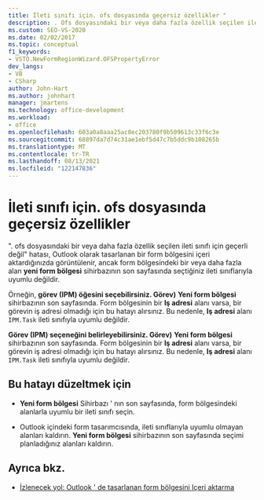 ```yaml
---
title: İleti sınıfı için. ofs dosyasında geçersiz özellikler "
description: . Ofs dosyasındaki bir veya daha fazla özellik seçilen ileti sınıfı için geçerli olmadığında oluşan bir hatayı düzeltme hakkında bilgi edinin.
ms.custom: SEO-VS-2020
ms.date: 02/02/2017
ms.topic: conceptual
f1_keywords:
- VSTO.NewFormRegionWizard.OFSPropertyError
dev_langs:
- VB
- CSharp
author: John-Hart
ms.author: johnhart
manager: jmartens
ms.technology: office-development
ms.workload:
- office
ms.openlocfilehash: 603a0a8aaa25ac8ec203780f9b509613c33f6c3e
ms.sourcegitcommit: 68897da7d74c31ae1ebf5d47c7b5ddc9b108265b
ms.translationtype: MT
ms.contentlocale: tr-TR
ms.lasthandoff: 08/13/2021
ms.locfileid: "122147836"
---
```

# <a name="invalid-properties-in-the-ofs-file-for-the-message-class"></a>İleti sınıfı için. ofs dosyasında geçersiz özellikler

  ". ofs dosyasındaki bir veya daha fazla özellik seçilen ileti sınıfı için geçerli değil" hatası, Outlook olarak tasarlanan bir form bölgesini içeri aktardığınızda görüntülenir, ancak form bölgesindeki bir veya daha fazla alan **yeni form bölgesi** sihirbazının son sayfasında seçtiğiniz ileti sınıflarıyla uyumlu değildir.

Örneğin, **görev (IPM) öğesini seçebilirsiniz. Görev)** **Yeni form bölgesi** sihirbazının son sayfasında. Form bölgesinin bir **Iş adresi** alanı varsa, bir görevin iş adresi olmadığı için bu hatayı alırsınız. Bu nedenle, **Iş adresi** alanı `IPM.Task` ileti sınıfıyla uyumlu değildir.

 **Görev (IPM) seçeneğini belirleyebilirsiniz. Görev)** **Yeni form bölgesi** sihirbazının son sayfasında. Form bölgesinin bir **Iş adresi** alanı varsa, bir görevin iş adresi olmadığı için bu hatayı alırsınız. Bu nedenle, **Iş adresi** alanı `IPM.Task` ileti sınıfıyla uyumlu değildir.

## <a name="to-correct-this-error"></a>Bu hatayı düzeltmek için

- **Yeni form bölgesi** Sihirbazı ' nın son sayfasında, form bölgesindeki alanlarla uyumlu bir ileti sınıfı seçin.

- Outlook içindeki form tasarımcısında, ileti sınıflarıyla uyumlu olmayan alanları kaldırın. **Yeni form bölgesi** sihirbazının son sayfasında seçimi planladığınız alanları kaldırın.

## <a name="see-also"></a>Ayrıca bkz.
- [İzlenecek yol: Outlook ' de tasarlanan form bölgesini Içeri aktarma](../vsto/walkthrough-importing-a-form-region-that-is-designed-in-outlook.md)
